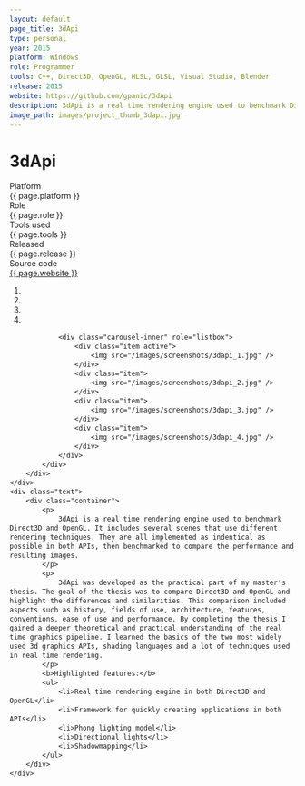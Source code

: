 ```yaml
---
layout: default
page_title: 3dApi
type: personal
year: 2015
platform: Windows
role: Programmer
tools: C++, Direct3D, OpenGL, HLSL, GLSL, Visual Studio, Blender
release: 2015
website: https://github.com/gpanic/3dApi
description: 3dApi is a real time rendering engine used to benchmark Direct3D and OpenGL.
image_path: images/project_thumb_3dapi.jpg
---
```

<div class="project-page">
	<div class="description">
		<div class="container">
			<h1>3dApi</h1>
			<div class="row detail">
				<div class="col-md-6 first">Platform</div>
				<div class="col-md-6 second">{{ page.platform }}</div>
			</div>
			<div class="row detail">
				<div class="col-md-6 first">Role</div>
				<div class="col-md-6 second">{{ page.role }}</div>
			</div>
			<div class="row detail">
				<div class="col-md-6 first">Tools used</div>
				<div class="col-md-6 second">{{ page.tools }}</div>
			</div>
			<div class="row detail">
				<div class="col-md-6 first">Released</div>
				<div class="col-md-6 second">{{ page.release }}</div>
			</div>
			<div class="row detail">
				<div class="col-md-6 first">Source code</div>
				<div class="col-md-6 second"><a href="{{ page.website }}">{{ page.website }}</a></div>
			</div>
		</div>
	</div>
	<div class="media">
		<div class="container">
			<div id="carousel-example-generic" class="carousel slide" data-ride="carousel" data-interval="false">
				<ol class="carousel-indicators">
					<li data-target="#carousel-example-generic" data-slide-to="0" class="active"></li>
					<li data-target="#carousel-example-generic" data-slide-to="1"></li>
					<li data-target="#carousel-example-generic" data-slide-to="2"></li>
					<li data-target="#carousel-example-generic" data-slide-to="3"></li>
				</ol>

				<div class="carousel-inner" role="listbox">
					<div class="item active">
						<img src="/images/screenshots/3dapi_1.jpg" />
					</div>
					<div class="item">
						<img src="/images/screenshots/3dapi_2.jpg" />
					</div>
					<div class="item">
						<img src="/images/screenshots/3dapi_3.jpg" />
					</div>
					<div class="item">
						<img src="/images/screenshots/3dapi_4.jpg" />
					</div>
				</div>
			</div>
		</div>
	</div>
	<div class="text">
		<div class="container">
			<p>
				3dApi is a real time rendering engine used to benchmark Direct3D and OpenGL. It includes several scenes that use different rendering techniques. They are all implemented as indentical as possible in both APIs, then benchmarked to compare the performance and resulting images.
			</p>
			<p>
				3dApi was developed as the practical part of my master's thesis. The goal of the thesis was to compare Direct3D and OpenGL and highlight the differences and similarities. This comparison included aspects such as history, fields of use, architecture, features, conventions, ease of use and performance. By completing the thesis I gained a deeper theoretical and practical understanding of the real time graphics pipeline. I learned the basics of the two most widely used 3d graphics APIs, shading languages and a lot of techniques used in real time rendering.
			</p>
			<b>Highlighted features:</b>
			<ul>
				<li>Real time rendering engine in both Direct3D and OpenGL</li>
				<li>Framework for quickly creating applications in both APIs</li>
				<li>Phong lighting model</li>
				<li>Directional lights</li>
				<li>Shadowmapping</li>
			</ul>
		</div>
	</div>
</div>